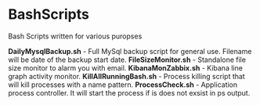 # BashScripts
Bash Scripts written for various puropses

**DailyMysqlBackup.sh** - Full MySql backup script for general use. Filename will be date of the backup start date.
**FileSizeMonitor.sh** - Standalone file size monitor to alarm you with email.
**KibanaMonZabbix.sh** - Kibana line graph activity monitor.
**KillAllRunningBash.sh** -  Process killing script that will kill processes with a name pattern.
**ProcessCheck.sh** - Application process controller. It will start the process if is does not exsist in ps output.
